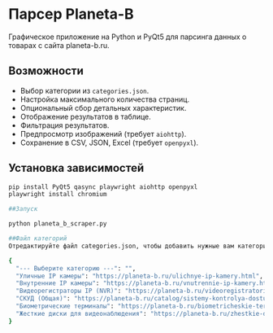 # Парсер Planeta-B

Графическое приложение на Python и PyQt5 для парсинга данных о товарах с сайта planeta-b.ru.

## Возможности

*   Выбор категории из `categories.json`.
*   Настройка максимального количества страниц.
*   Опциональный сбор детальных характеристик.
*   Отображение результатов в таблице.
*   Фильтрация результатов.
*   Предпросмотр изображений (требует `aiohttp`).
*   Сохранение в CSV, JSON, Excel (требует `openpyxl`).

## Установка зависимостей

```bash
pip install PyQt5 qasync playwright aiohttp openpyxl
playwright install chromium

##Запуск

python planeta_b_scraper.py

##Файл категорий
Отредактируйте файл categories.json, чтобы добавить нужные вам категории и ссылки на них.

{
  "--- Выберите категорию ---": "",
  "Уличные IP камеры": "https://planeta-b.ru/ulichnye-ip-kamery.html",
  "Внутренние IP камеры": "https://planeta-b.ru/vnutrennie-ip-kamery.html",
  "Видеорегистраторы IP (NVR)": "https://planeta-b.ru/videoregistratori-ip-nvr.html",
  "СКУД (Общая)": "https://planeta-b.ru/catalog/sistemy-kontrolya-dostupa/",
  "Биометрические терминалы": "https://planeta-b.ru/biometricheskie-terminaly.html",
  "Жесткие диски для видеонаблюдения": "https://planeta-b.ru/zhestkie-diski-dlya-videonabludeniya.html"
}
